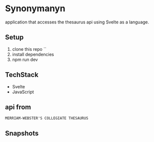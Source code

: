 # Synonymanyn
application that accesses the thesaurus api using Svelte as a language.

## Setup

1. clone this repo
``
2. install dependencies
3. npm run dev

## TechStack

* Svelte
* JavaScript

## api from

`MERRIAM-WEBSTER'S COLLEGIATE THESAURUS`

## Snapshots